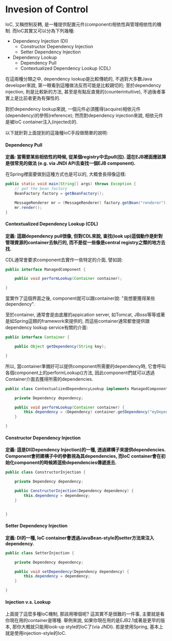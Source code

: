 # Invesion of Control

IoC, 又稱控制反轉, 是一種提供配置元件\(component\)相依性與管理相依性的機制. 而IoC其實又可以分為下列幾種:

* Dependency Injection \(DI\)
  * Constructor Dependency Injection
  * Setter Dependency Injection
* Dependency Lookup
  * Dependency Pull
  * Contextualized Dependency Lookup \(CDL\)

在這兩種分類之中, dependency lookup是比較傳統的, 不過對大多數Java developer來說, 第一眼看到這種做法反而可能是比較親切的; 至於dependency injection, 則是比較新的方法, 甚至是有點反直覺的\(counterintuitive\), 不過後者事實上是比前者更為有彈性的.

對於dependency lookup來說, 一個元件必須獲得\(acquire\)相依元件\(dependency\)的參照\(reference\); 然而對dependency injection來說, 相依元件是被IoC container注入\(injected\)的.

以下就針對上面提到的這幾種IoC手段做簡單的說明:

#### Dependency Pull

**定義: 當需要某些相依性的時候, 從某個registry中去pull\(拉\). 這在EJB裡面應該算是很常見的做法 \(e.g. via JNDI API去查找一個EJB component\).**

在Spring裡面要做到這種方式也是可以的, 大概會長得像這樣:

```java
public static void main(String[] args) throws Exception {
    // get the bean factory
    BeanFactory factory = getBeanFactory();

    MessageRenderer mr = (MessageRenderer) factory.getBean("renderer");
    mr.render();
}
```

#### Contextualized Dependency Lookup \(CDL\)

**定義: 這跟dependency pull很像, 但對CDL來說, 查找\(look up\)這個動作是針對管理資源的container去執行的, 而不是從一些像是central registry之類的地方去找.**

CDL通常會要求component去實作一些特定的介面, 譬如說:

```java
public interface ManagedComponent {

    public void performLookup(Container container);

}
```

當實作了這個界面之後, component就可以跟container說: "我想要獲得某些dependency".

至於container, 通常會是由底層的appication server, 如Tomcat, JBoss等等或著是如Spring這類的framework來提供的, 而這些container通常都會提供跟dependency lookup service有關的介面:

```java
public interface Container {

    public Object getDependency(String key);

}
```

所以, 當container準備好可以提供component所需要的dependency時, 它會呼叫各個component上的performLookup\(\)方法, 因此component們就可以透過Container介面去獲得所需的dependencies.

```java
public class ContextualizedDependencyLookup implements ManagedComponent {

    private Dependency dependency;

    public void performLookup(Container container) {
        this.dependency = (Dependency) container.getDependency("myDependency");
    }

}
```

#### Constructor Dependency Injection

**定義: 這是DI\(Dependency Injection\)的一種, 透過建構子來提供dependencies. Component會把建構子中的參數視為其dependencies, 而IoC container會在初始化component的時候將這些dependencies傳遞進去.**

```java
public class ConstructorInjection {

    private Dependency dependency;

    public ConstructorInjection(Dependency dependency) {
        this.dependency = dependency;
    }


}
```

#### Setter Dependency Injection

**定義: DI的一種, IoC container會透過JavaBean-style的setter方法來注入dependency.**

```java
public class SetterInjection {

    private Dependency dependency;

    public void setDependency(Dependency dependency) {
        this.dependency = dependency;
    }

}
```

#### Injection v.s. Lookup

上面提了這麼多種IoC機制, 那該用哪個呢? 這其實不是很難的一件事, 主要就是看你現在用的container是哪種. 舉例來說, 如果你現在用的是EJB2.1或著是更早的版本, 那你大概就只能用look-up style的IoC了\(via JNDI\). 若是使用Spring, 基本上就是使用injection-style的IoC.

